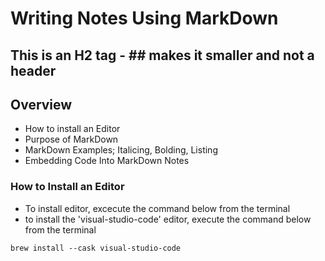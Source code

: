 # Writing Notes Using MarkDown

## This is an H2 tag - ## makes it smaller and not a header

## Overview 
* How to install an Editor
* Purpose of MarkDown
* MarkDown Examples; Italicing, Bolding, Listing
* Embedding Code Into MarkDown Notes 


### How to Install an Editor
* To install editor, excecute the command below from the terminal 
* to install the 'visual-studio-code' editor, execute the command below from the terminal 

```
brew install --cask visual-studio-code
```



